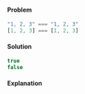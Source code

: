 #### Problem

```js
"1, 2, 3" === "1, 2, 3"
[1, 2, 3] === [1, 2, 3]
```

#### Solution
```js
true
false
```

#### Explanation
